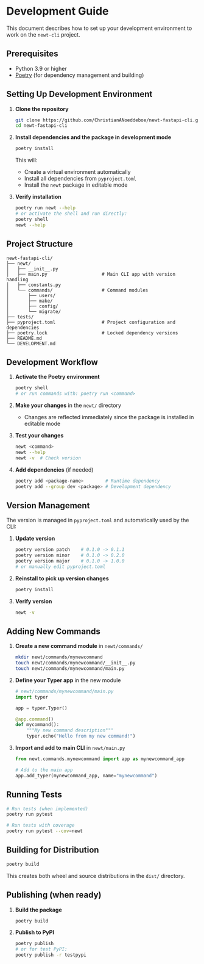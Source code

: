 # Development Guide

This document describes how to set up your development environment to work on the `newt-cli` project.

## Prerequisites

- Python 3.9 or higher
- [Poetry](https://python-poetry.org/) (for dependency management and building)

## Setting Up Development Environment

1. **Clone the repository**

   ```bash
   git clone https://github.com/ChristianANoeddeboe/newt-fastapi-cli.git
   cd newt-fastapi-cli
   ```

2. **Install dependencies and the package in development mode**

   ```bash
   poetry install
   ```

   This will:

   - Create a virtual environment automatically
   - Install all dependencies from `pyproject.toml`
   - Install the `newt` package in editable mode

3. **Verify installation**
   ```bash
   poetry run newt --help
   # or activate the shell and run directly:
   poetry shell
   newt --help
   ```

## Project Structure

```
newt-fastapi-cli/
├── newt/
│   ├── __init__.py
│   ├── main.py                    # Main CLI app with version handling
│   ├── constants.py
│   └── commands/                  # Command modules
│       ├── users/
│       ├── make/
│       ├── config/
│       └── migrate/
├── tests/
├── pyproject.toml                 # Project configuration and dependencies
├── poetry.lock                    # Locked dependency versions
├── README.md
└── DEVELOPMENT.md
```

## Development Workflow

1. **Activate the Poetry environment**

   ```bash
   poetry shell
   # or run commands with: poetry run <command>
   ```

2. **Make your changes** in the `newt/` directory

   - Changes are reflected immediately since the package is installed in editable mode

3. **Test your changes**

   ```bash
   newt <command>
   newt --help
   newt -v  # Check version
   ```

4. **Add dependencies** (if needed)
   ```bash
   poetry add <package-name>        # Runtime dependency
   poetry add --group dev <package> # Development dependency
   ```

## Version Management

The version is managed in `pyproject.toml` and automatically used by the CLI:

1. **Update version**

   ```bash
   poetry version patch    # 0.1.0 -> 0.1.1
   poetry version minor    # 0.1.0 -> 0.2.0
   poetry version major    # 0.1.0 -> 1.0.0
   # or manually edit pyproject.toml
   ```

2. **Reinstall to pick up version changes**

   ```bash
   poetry install
   ```

3. **Verify version**
   ```bash
   newt -v
   ```

## Adding New Commands

1. **Create a new command module** in `newt/commands/`

   ```bash
   mkdir newt/commands/mynewcommand
   touch newt/commands/mynewcommand/__init__.py
   touch newt/commands/mynewcommand/main.py
   ```

2. **Define your Typer app** in the new module

   ```python
   # newt/commands/mynewcommand/main.py
   import typer

   app = typer.Typer()

   @app.command()
   def mycommand():
       """My new command description"""
       typer.echo("Hello from my new command!")
   ```

3. **Import and add to main CLI** in `newt/main.py`

   ```python
   from newt.commands.mynewcommand import app as mynewcommand_app

   # Add to the main app
   app.add_typer(mynewcommand_app, name="mynewcommand")
   ```

## Running Tests

```bash
# Run tests (when implemented)
poetry run pytest

# Run tests with coverage
poetry run pytest --cov=newt
```

## Building for Distribution

```bash
poetry build
```

This creates both wheel and source distributions in the `dist/` directory.

## Publishing (when ready)

1. **Build the package**

   ```bash
   poetry build
   ```

2. **Publish to PyPI**
   ```bash
   poetry publish
   # or for test PyPI:
   poetry publish -r testpypi
   ```
